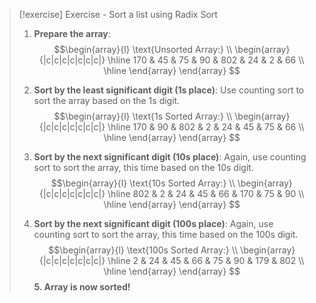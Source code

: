 > [!exercise] Exercise - Sort a list using Radix Sort
> 
> 1. **Prepare the array**:
> $$\begin{array}{l}
> \text{Unsorted Array:} \\
> \begin{array}{|c|c|c|c|c|c|c|}
> \hline
> 170 & 45 & 75 & 90 & 802 & 24 & 2 & 66 \\
> \hline
> \end{array}
> \end{array}
> $$
> 
> 2. **Sort by the least significant digit (1s place)**: Use counting sort to sort the array based on the 1s digit. 
> $$\begin{array}{l}
> \text{1s Sorted Array:} \\
> \begin{array}{|c|c|c|c|c|c|c|}
> \hline
> 170 & 90 & 802 & 2 & 24 & 45 & 75 & 66 \\
> \hline
> \end{array}
> \end{array}
> $$
> 
> 
> 
> 3. **Sort by the next significant digit (10s place)**: Again, use counting sort to sort the array, this time based on the 10s digit.
> $$\begin{array}{l}
> \text{10s Sorted Array:} \\
> \begin{array}{|c|c|c|c|c|c|c|}
> \hline
> 802 & 2 & 24 & 45 & 66 & 170 & 75 & 90 \\
> \hline
> \end{array}
> \end{array}
> $$
> 4. **Sort by the next significant digit (100s place)**: Again, use counting sort to sort the array, this time based on the 100s digit.
> $$\begin{array}{l}
> \text{100s Sorted Array:} \\
> \begin{array}{|c|c|c|c|c|c|c|}
> \hline
> 2 & 24 & 45 & 66 & 75 & 90 & 179 & 802 \\
> \hline
> \end{array}
> \end{array}
> $$
> **5. Array is now sorted!**


